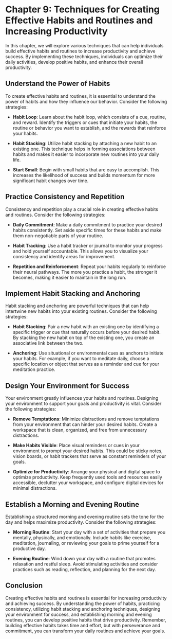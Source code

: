 Chapter 9: Techniques for Creating Effective Habits and Routines and Increasing Productivity
============================================================================================

In this chapter, we will explore various techniques that can help individuals build effective habits and routines to increase productivity and achieve success. By implementing these techniques, individuals can optimize their daily activities, develop positive habits, and enhance their overall productivity.

Understand the Power of Habits
------------------------------

To create effective habits and routines, it is essential to understand the power of habits and how they influence our behavior. Consider the following strategies:

* **Habit Loop**: Learn about the habit loop, which consists of a cue, routine, and reward. Identify the triggers or cues that initiate your habits, the routine or behavior you want to establish, and the rewards that reinforce your habits.

* **Habit Stacking**: Utilize habit stacking by attaching a new habit to an existing one. This technique helps in forming associations between habits and makes it easier to incorporate new routines into your daily life.

* **Start Small**: Begin with small habits that are easy to accomplish. This increases the likelihood of success and builds momentum for more significant habit changes over time.

Practice Consistency and Repetition
-----------------------------------

Consistency and repetition play a crucial role in creating effective habits and routines. Consider the following strategies:

* **Daily Commitment**: Make a daily commitment to practice your desired habits consistently. Set aside specific times for these habits and make them non-negotiable parts of your routine.

* **Habit Tracking**: Use a habit tracker or journal to monitor your progress and hold yourself accountable. This allows you to visualize your consistency and identify areas for improvement.

* **Repetition and Reinforcement**: Repeat your habits regularly to reinforce their neural pathways. The more you practice a habit, the stronger it becomes, making it easier to maintain in the long run.

Implement Habit Stacking and Anchoring
--------------------------------------

Habit stacking and anchoring are powerful techniques that can help intertwine new habits into your existing routines. Consider the following strategies:

* **Habit Stacking**: Pair a new habit with an existing one by identifying a specific trigger or cue that naturally occurs before your desired habit. By stacking the new habit on top of the existing one, you create an associative link between the two.

* **Anchoring**: Use situational or environmental cues as anchors to initiate your habits. For example, if you want to meditate daily, choose a specific location or object that serves as a reminder and cue for your meditation practice.

Design Your Environment for Success
-----------------------------------

Your environment greatly influences your habits and routines. Designing your environment to support your goals and productivity is vital. Consider the following strategies:

* **Remove Temptations**: Minimize distractions and remove temptations from your environment that can hinder your desired habits. Create a workspace that is clean, organized, and free from unnecessary distractions.

* **Make Habits Visible**: Place visual reminders or cues in your environment to prompt your desired habits. This could be sticky notes, vision boards, or habit trackers that serve as constant reminders of your goals.

* **Optimize for Productivity**: Arrange your physical and digital space to optimize productivity. Keep frequently used tools and resources easily accessible, declutter your workspace, and configure digital devices for minimal distractions.

Establish a Morning and Evening Routine
---------------------------------------

Establishing a structured morning and evening routine sets the tone for the day and helps maximize productivity. Consider the following strategies:

* **Morning Routine**: Start your day with a set of activities that prepare you mentally, physically, and emotionally. Include habits like exercise, meditation, journaling, or reviewing your goals to prime yourself for a productive day.

* **Evening Routine**: Wind down your day with a routine that promotes relaxation and restful sleep. Avoid stimulating activities and consider practices such as reading, reflection, and planning for the next day.

Conclusion
----------

Creating effective habits and routines is essential for increasing productivity and achieving success. By understanding the power of habits, practicing consistency, utilizing habit stacking and anchoring techniques, designing your environment for success, and establishing morning and evening routines, you can develop positive habits that drive productivity. Remember, building effective habits takes time and effort, but with perseverance and commitment, you can transform your daily routines and achieve your goals.
